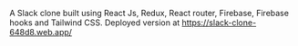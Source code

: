 A Slack clone built using React Js, Redux, React router, Firebase, Firebase hooks and Tailwind CSS.
Deployed version at https://slack-clone-648d8.web.app/
